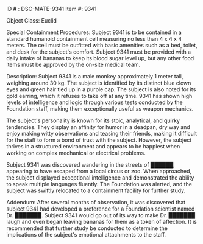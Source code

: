 ID # : DSC-MATE-9341
Item #: 9341

Object Class: Euclid

Special Containment Procedures:
Subject 9341 is to be contained in a standard humanoid containment cell measuring no less than 4 x 4 x 4 meters. The cell must be outfitted with basic amenities such as a bed, toilet, and desk for the subject's comfort. Subject 9341 must be provided with a daily intake of bananas to keep its blood sugar level up, but any other food items must be approved by the on-site medical team.

Description:
Subject 9341 is a male monkey approximately 1 meter tall, weighing around 30 kg. The subject is identified by its distinct blue clown eyes and green hair tied up in a purple cap. The subject is also noted for its gold earring, which it refuses to take off at any time. 9341 has shown high levels of intelligence and logic through various tests conducted by the Foundation staff, making them exceptionally useful as weapon mechanics. 

The subject's personality is known for its stoic, analytical, and quirky tendencies. They display an affinity for humor in a deadpan, dry way and enjoy making witty observations and teasing their friends, making it difficult for the staff to form a bond of trust with the subject. However, the subject thrives in a structured environment and appears to be happiest when working on complex mechanical or electrical problems.

Subject 9341 was discovered wandering in the streets of ██████, appearing to have escaped from a local circus or zoo. When approached, the subject displayed exceptional intelligence and demonstrated the ability to speak multiple languages fluently. The Foundation was alerted, and the subject was swiftly relocated to a containment facility for further study.

Addendum:
After several months of observation, it was discovered that subject 9341 had developed a preference for a Foundation scientist named Dr. ███████. Subject 9341 would go out of its way to make Dr. ███████ laugh and even began leaving bananas for them as a token of affection. It is recommended that further study be conducted to determine the implications of the subject's emotional attachments to the staff.